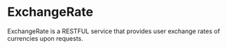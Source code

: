 # ExchangeRate
ExchangeRate is a RESTFUL service that provides user exchange rates of currencies upon requests. 